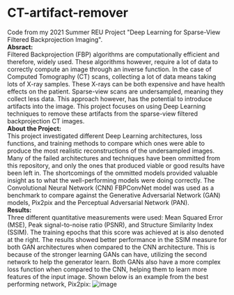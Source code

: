 # CT-artifact-remover
Code from my 2021 Summer REU Project "Deep Learning for Sparse-View Filtered Backprojection Imaging".  
**Absract:**  
Filtered Backprojection (FBP) algorithms are computationally efficient and therefore, widely used. These algorithms however, require a lot of data to correctly compute an image through an inverse function. In the case of Computed Tomography (CT) scans, collecting a lot of data means taking lots of X-ray samples. These X-rays can be both expensive and have health effects on the patient. Sparse-view scans are undersampled, meaning they collect less data. This approach however, has the potential to introduce artifacts into the image. This project focuses on using Deep Learning techniques to remove these artifacts from the sparse-view filtered backprojection CT images.  
**About the Project:**  
This project investigated different Deep Learning architectures, loss functions, and training methods to compare which ones were able to produce the most realistic reconstructions of the undersampled images. Many of the failed architectures and techniques have been ommitted from this repository, and only the ones that produced viable or good results have been left in. The shortcomings of the ommitted models provided valuable insight as to what the well-performing models were doing correctly. The Convolutional Neural Network (CNN) FBPConvNet model was used as a benchmark to compare against the Generative Adversarial Network (GAN) models, Pix2pix and the Perceptual Adversarial Network (PAN).  
**Results:**  
Three different quantitative measurements were used: Mean Squared Error (MSE), Peak signal-to-noise ratio (PSNR), and Structure Similarity Index (SSIM). The training epochs that this score was achieved at is also denoted at the right.
The results showed better performance in the SSIM measure for both GAN architectures when compared to the CNN architecture. This is because of the stronger learning GANs can have, utilizing the second network to help the generator learn. Both GANs also have a more complex loss function when compared to the CNN, helping them to learn more features of the input image. Shown below is an example from the best performing network, Pix2pix:
![image](https://user-images.githubusercontent.com/71538648/137009652-599ba111-efb5-43c8-9994-de335b961f7f.png)
